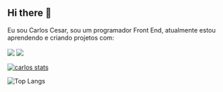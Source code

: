 ## Hi there 👋

 Eu sou Carlos Cesar, sou um programador Front End, atualmente estou aprendendo e criando projetos com:
 <br>
 <br>
 <img src="https://img.shields.io/badge/HTML5-E34F26?style=for-the-badge&logo=html5&logoColor=white" />
 <img src="https://img.shields.io/badge/CSS3-1572B6?style=for-the-badge&logo=css3&logoColor=white" />


 [![carlos stats](https://github-readme-stats.vercel.app/api?username=Carloscs10)](https://github.com/anuraghazra/github-readme-stats)

![Top Langs](https://github-readme-stats.vercel.app/api/top-langs/?username=Carloscs10&hide_progress=true)
 
